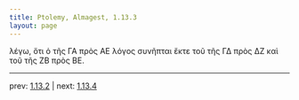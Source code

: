 ```yaml
---
title: Ptolemy, Almagest, 1.13.3
layout: page
---
```


λέγω, ὅτι ὁ τῆς ΓΑ πρὸς ΑΕ λόγος συνῆπται ἔκτε τοῦ τῆς ΓΔ πρὸς ΔΖ καὶ τοῦ τῆς ΖΒ πρὸς ΒΕ.

---

prev: [1.13.2](../1.13.2/) | next: [1.13.4](../1.13.4/)

